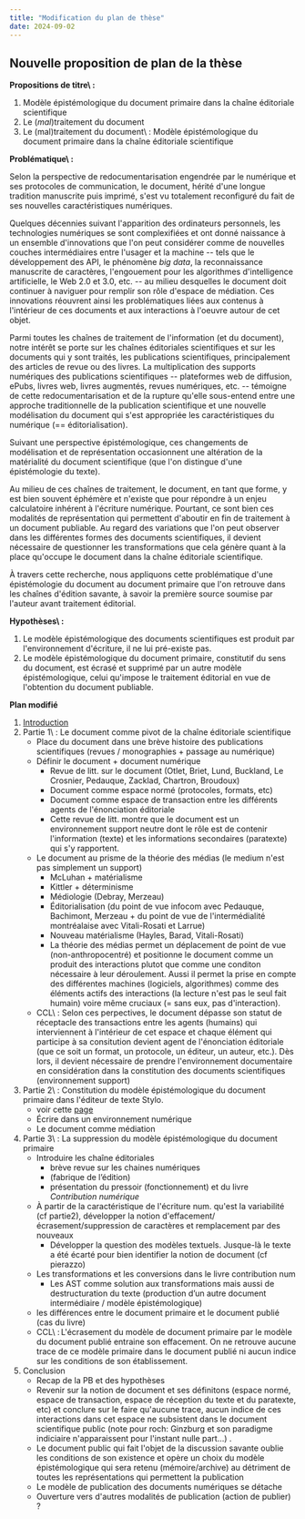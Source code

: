 ```yaml
---
title: "Modification du plan de thèse"
date: 2024-09-02
---
```


## Nouvelle proposition de plan de la thèse

**Propositions de titre\ :** 

1. Modèle épistémologique du document primaire dans la
chaîne éditoriale scientifique 
2. Le (_mal_)traitement du document
3. Le (mal)traitement du document\ : Modèle épistémologique du document primaire
   dans la chaîne éditoriale scientifique

**Problématique\ :**

Selon la perspective de redocumentarisation engendrée par le
numérique et ses protocoles de communication, le document, hérité d'une longue
tradition manuscrite puis imprimé, s'est vu totalement reconfiguré du fait de ses
nouvelles caractéristiques numériques. 

Quelques décennies suivant l'apparition des ordinateurs personnels,
les technologies numériques se sont
complexifiées et ont donné naissance à un ensemble d'innovations que l'on peut
considérer comme de nouvelles couches intermédiaires entre
l'usager et la machine -- tels que le développement des API, le phénomène _big data_,
la reconnaissance manuscrite de caractères,
l'engouement pour les algorithmes d'intelligence artificielle, le Web 2.0 et 3.0, etc.
-- au milieu desquelles le document doit continuer à naviguer pour remplir son
rôle d'espace de médiation.
Ces innovations réouvrent ainsi les problématiques liées aux contenus à
l'intérieur de ces documents et aux interactions à l'oeuvre autour de cet objet. 

Parmi toutes les chaînes de traitement de l'information (et du document), notre
intérêt se porte sur les chaînes éditoriales scientifiques et sur les documents
qui y sont traités, les publications scientifiques, principalement des
articles de revue ou des livres.
La multiplication des supports numériques des publications scientifiques --
plateformes web de diffusion, ePubs, livres web, livres augmentés, revues
numériques, etc. -- témoigne de cette redocumentarisation et de la rupture
qu'elle sous-entend entre une approche traditionnelle de la publication
scientifique et une nouvelle modélisation du document qui s'est appropriée les
caractéristiques du numérique (== éditorialisation).

Suivant une perspective épistémologique, ces changements de modélisation et de
représentation occasionnent une altération de la matérialité du document
scientifique (que l'on distingue d'une épistémologie du texte).

Au milieu de ces chaînes de traitement, le document, en tant que forme, y est
bien souvent éphémère et n'existe que pour répondre à un enjeu calculatoire
inhérent à l'écriture numérique.
Pourtant, ce sont bien ces modalités de représentation qui permettent d'aboutir
en fin de traitement à un document publiable.
Au regard des variations que l'on peut observer dans les différentes formes des
documents scientifiques, il devient nécessaire
de questionner les transformations que cela génère quant à la place qu'occupe
le document dans la chaîne éditoriale scientifique.   

À travers cette recherche, nous appliquons cette problématique d'une
épistémologie du document au document primaire que l'on retrouve dans les chaînes
d'édition savante, à savoir la première source soumise par l'auteur avant
traitement éditorial.   


**Hypothèses\ :**

1. Le modèle épistémologique des documents scientifiques est produit par
l'environnement d'écriture, il ne lui pré-existe pas.
2. Le modèle épistémologique du document primaire, constitutif du sens du document, est écrasé
et supprimé par un autre modèle épistémologique, celui qu'impose le traitement
éditorial en vue de l'obtention du document publiable. 

**Plan modifié**

1. [Introduction](/posts/2024-05-27-ebauche-introduction-these.html)
2. Partie 1\ : Le document comme pivot de la chaîne éditoriale scientifique
    - Place du document dans une brève histoire des publications scientifiques
      (revues / monographies + passage au numérique)
    - Définir le document + document numérique
        - Revue de litt. sur le document (Otlet, Briet, Lund, Buckland, Le
          Crosnier, Pedauque, Zacklad, Chartron, Broudoux) 
        - Document comme espace normé (protocoles, formats, etc)  
        - Document comme espace de transaction entre les différents agents de
          l'énonciation éditoriale
        - Cette revue de litt. montre que le document est un environnement
          support neutre dont le rôle est de contenir l'information (texte) et
les informations secondaires (paratexte) qui s'y rapportent.
    - Le document au prisme de la théorie des médias (le medium n'est pas
      simplement un support)
        - McLuhan + matérialisme
        - Kittler + déterminisme
        - Médiologie (Debray, Merzeau)
        - Éditorialisation (du point de vue infocom avec Pedauque, Bachimont,
          Merzeau + du point de vue de l'intermédialité montréalaise avec
Vitali-Rosati et Larrue)
        - Nouveau matérialisme (Hayles, Barad, Vitali-Rosati)
        - La théorie des médias permet un déplacement de point de vue
          (non-anthropocentré) et positionne le document comme un produit des
interactions plutot que comme une conditon nécessaire à leur déroulement. Aussi
il permet la prise en compte des différentes machines (logiciels, algorithmes)
comme des éléments actifs des interactions (la lecture n'est pas le seul fait
humain) voire même cruciaux (= sans eux, pas d'interaction).
    - CCL\ : Selon ces perpectives, le document dépasse son statut de réceptacle
      des transactions entre les agents (humains) qui interviennent à l'intérieur de cet
espace et chaque élément qui participe à sa consitution devient agent de
l'énonciation éditoriale (que ce soit un format, un protocole, un éditeur, un
auteur, etc.). Dès lors, il devient nécessaire de prendre l'environnement
documentaire en considération dans la constitution des documents scientifiques (environnement support) 
3. Partie 2\ : Constitution du modèle épistémologique du document primaire dans
   l'éditeur de texte Stylo.
    - voir cette
      [page](/posts/2024-05-06-la-saisie-du-texte-dans-un-nouveau-document.html)
    - Écrire dans un environnement numérique
    - Le document comme médiation
4. Partie 3\ : La suppression du modèle épistémologique du document primaire
    - Introduire les chaîne éditoriales
        - brève revue sur les chaines numériques
        - (fabrique de l’édition)
        - présentation du pressoir (fonctionnement) et du livre _Contribution numérique_
    - À partir de la caractéristique de l'écriture num. qu'est la variabilité (cf partie2), développer la notion d'effacement/écrasement/suppression de caractères et remplacement par des nouveaux
        - Développer la question des modèles textuels. Jusque-là le texte a été
          écarté pour bien identifier la notion de document (cf pierazzo)
    - Les transformations et les conversions dans le livre contribution num
        -  Les AST comme solution aux transformations mais aussi de destructuration du texte (production d’un autre document intermédiaire / modèle épistémologique)
    - les différences entre le document primaire et le document publié (cas du
      livre)
    - CCL\ : L'écrasement du modèle de document primaire par le modèle du
      document publié entraine son effacement. On ne retrouve aucune trace de ce
modèle primaire dans le document publié ni aucun indice sur les conditions de
son établissement.
5. Conclusion 
    - Recap de la PB et des hypothèses
    - Revenir sur la notion de document et ses définitons (espace normé, espace
      de transaction, espace de réception du texte et du paratexte, etc) et
conclure sur le faire qu'aucune trace, aucun indice de ces interactions dans cet
espace ne subsistent dans le document scientifique public (note pour roch: Ginzburg et
son paradigme indiciaire n'apparaissent pour l'instant nulle part...) .
    - Le document public qui fait l'objet de la discussion savante oublie les
      conditions de son existence et opère un choix du modèle épistémologique
qui sera retenu (mémoire/archive) au détriment de toutes les représentations qui
permettent la publication
    - Le modèle de publication des documents numériques se détache 
    - Ouverture vers d'autres modalités de publication (action de publier) ? 
